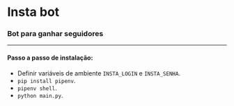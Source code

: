 # Insta bot
### Bot para ganhar seguidores
___
#### Passo a passo de instalação:
 - Definir variáveis de ambiente `INSTA_LOGIN` e `INSTA_SENHA`.
 - `pip install pipenv`.
 - `pipenv shell`.
 - `python main.py`.
